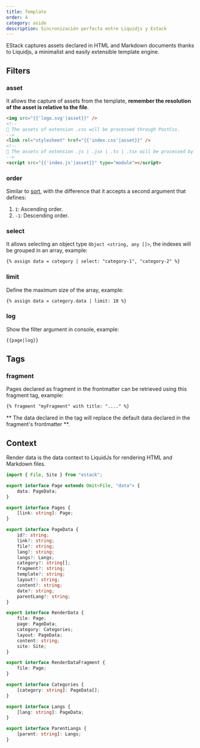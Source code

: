 ```yaml
---
title: Template
order: 4
category: aside
description: Sincronización perfecta entre Liquidjs y Estack
---
```


EStack captures assets declared in HTML and Markdown documents thanks to Liquidjs, a minimalist and easily extensible template engine.

## Filters

### asset

It allows the capture of assets from the template, **remember the resolution of the asset is relative to the file**.

```html
<img src="{{'logo.svg'|asset}}" />
<!--
💬 The assets of extension .css will be processed through PostCss.
-->
<link rel="stylesheet" href="{{'index.css'|asset}}" />
<!--
💬 The assets of extension .js | .jsx | .ts | .tsx will be processed by Rollup
-->
<script src="{{'index.js'|asset}}" type="module"></script>
```

### order

Similar to [sort](https://liquidjs.com/filters/sort.html), with the difference that it accepts a second argument that defines:

1. `1`: Ascending order.
2. `-1`: Descending order.

### select

It allows selecting an object type `Object <string, any []>`, the indexes will be grouped in an array, example:

```html
{% assign data = category | select: "category-1", "category-2" %}
```

### limit

Define the maximum size of the array, example:

```html
{% assign data = category.data | limit: 10 %}
```

### log

Show the filter argument in console, example:

```html
{{page|log}}
```

## Tags

### fragment

Pages declared as fragment in the frontmatter can be retrieved using this fragment tag, example:

```html
{% fragment "myFragment" with title: "...." %}
```

** The data declared in the tag will replace the default data declared in the fragment's frontmatter **.

## Context

Render data is the data context to LiquidJs for rendering HTML and Markdown files.

```ts
import { File, Site } from "estack";

export interface Page extends Omit<File, "data"> {
    data: PageData;
}

export interface Pages {
    [link: string]: Page;
}

export interface PageData {
    id?: string;
    link?: string;
    file?: string;
    lang?: string;
    langs?: Langs;
    category?: string[];
    fragment?: string;
    template?: string;
    layout?: string;
    content?: string;
    date?: string;
    parentLang?: string;
}

export interface RenderData {
    file: Page;
    page: PageData;
    category: Categories;
    layout: PageData;
    content: string;
    site: Site;
}

export interface RenderDataFragment {
    file: Page;
}

export interface Categories {
    [category: string]: PageData[];
}

export interface Langs {
    [lang: string]: PageData;
}

export interface ParentLangs {
    [parent: string]: Langs;
}
```
